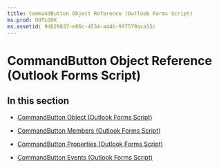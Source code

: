 ```yaml
---
title: CommandButton Object Reference (Outlook Forms Script)
ms.prod: OUTLOOK
ms.assetid: 9d629837-e86c-4534-a44b-9f7579aca12c
---
```



# CommandButton Object Reference (Outlook Forms Script)

## In this section


-  [CommandButton Object (Outlook Forms Script)](commandbutton-object-outlook-forms-script.md)
    
-  [CommandButton Members (Outlook Forms Script)](commandbutton-members-outlook-forms-script.md)
    
-  [CommandButton Properties (Outlook Forms Script)](commandbutton-properties-outlook-forms-script.md)
    
-  [CommandButton Events (Outlook Forms Script)](commandbutton-events-outlook-forms-script.md)
    

